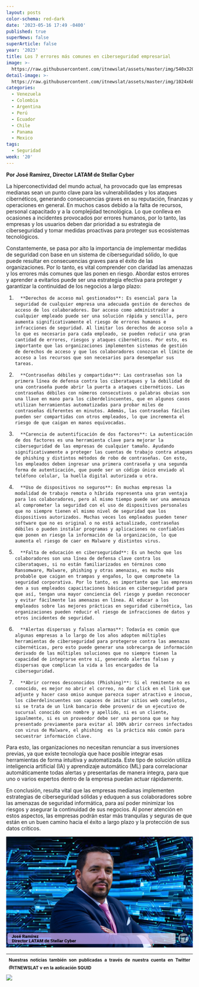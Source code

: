 ```yaml
---
layout: posts
color-schema: red-dark
date: '2023-05-16 17:49 -0400'
published: true
superNews: false
superArticle: false
year: '2023'
title: Los 7 errores más comunes en ciberseguridad empresarial
image: >-
  https://raw.githubusercontent.com/itnewslat/assets/master/img/540x320/Jose-Ramirez-p.jpg
detail-image: >-
  https://raw.githubusercontent.com/itnewslat/assets/master/img/1024x680/Jose-Ramirez-g.jpg
categories:
  - Venezuela
  - Colombia
  - Argentina
  - Perú
  - Ecuador
  - Chile
  - Panama
  - Mexico
tags:
  - Seguridad
week: '20'
---
```

**Por José Ramírez, Director LATAM de Stellar Cyber**
 
La hiperconectividad del mundo actual, ha provocado que las empresas medianas sean un punto clave para las vulnerabilidades y los ataques cibernéticos, generando consecuencias graves en su reputación, finanzas y operaciones en general. En muchos casos debido a la falta de recursos, personal capacitado y a la complejidad tecnológica. Lo que conlleva en ocasiones a incidentes provocados por errores humanos, por lo tanto, las empresas y los usuarios deben dar prioridad a su estrategia de ciberseguridad y tomar medidas proactivas para proteger sus ecosistemas tecnológicos. 
 
Constantemente, se pasa por alto la importancia de implementar medidas de seguridad con base en un sistema de ciberseguridad sólido, lo que puede resultar en consecuencias graves para el éxito de las organizaciones. Por lo tanto, es vital comprender con claridad las amenazas y los errores más comunes que las ponen en riesgo. Abordar estos errores y aprender a evitarlos puede ser una estrategia efectiva para proteger y garantizar la continuidad de los negocios a largo plazo:
 
1.       **Derechos de acceso mal gestionados**: Es esencial para la seguridad de cualquier empresa una adecuada gestión de derechos de acceso de los colaboradores. Dar acceso como administrador a cualquier empleado puede ser una solución rápida y sencilla, pero aumenta significativamente el riesgo de errores humanos e infracciones de seguridad. Al limitar los derechos de acceso solo a lo que es necesario para cada empleado, se pueden reducir una gran cantidad de errores, riesgos y ataques cibernéticos. Por esto, es importante que las organizaciones implementen sistemas de gestión de derechos de acceso y que los colaboradores conozcan el límite de acceso a los recursos que son necesarios para desempeñar sus tareas.
 
2.       **Contraseñas débiles y compartidas**: Las contraseñas son la primera línea de defensa contra los ciberataques y la debilidad de una contraseña puede abrir la puerta a ataques cibernéticos. Las contraseñas débiles con números consecutivos o palabras obvias son una llave en mano para los ciberdelincuentes, que en algunos casos utilizan herramientas automatizadas para probar miles de contraseñas diferentes en minutos. Además, las contraseñas fáciles pueden ser compartidas con otros empleados, lo que incrementa el riesgo de que caigan en manos equivocadas.
 
3.       **Carencia de autentificación de dos factores**: La autenticación de dos factores es una herramienta clave para mejorar la ciberseguridad de las empresas de cualquier tamaño. Ayudando significativamente a proteger las cuentas de trabajo contra ataques de phishing y distintos métodos de robo de contraseñas. Con esto, los empleados deben ingresar una primera contraseña y una segunda forma de autenticación, que puede ser un código único enviado al teléfono celular, la huella digital autorizada u otra.
 
4.       **Uso de dispositivos no seguros**: En muchas empresas la modalidad de trabajo remota o híbrida representa una gran ventaja para los colaboradores, pero al mismo tiempo puede ser una amenaza al comprometer la seguridad con el uso de dispositivos personales que no siempre tienen el mismo nivel de seguridad que los dispositivos autorizados. Muchas veces los empleados pueden tener software que no es original o no está actualizado, contraseñas débiles o pueden instalar programas y aplicaciones no confiables que ponen en riesgo la información de la organización, lo que aumenta el riesgo de caer en Malware y distintos virus.
 
5.       **Falta de educación en ciberseguridad**: Es un hecho que los colaboradores son una línea de defensa clave contra los ciberataques, si no están familiarizados en términos como Ransomware, Malware, phishing y otras amenazas, es mucho más probable que caigan en trampas y engaños, lo que compromete la seguridad corporativa. Por lo tanto, es importante que las empresas den a sus empleados capacitaciones básicas en ciberseguridad para que así, tengan una mayor conciencia del riesgo y puedan reconocer y evitar fácilmente las amenazas en línea. Al educar a los empleados sobre las mejores prácticas en seguridad cibernética, las organizaciones pueden reducir el riesgo de infracciones de datos y otros incidentes de seguridad.
 
6.       **Alertas dispersas y falsas alarmas**: Todavía es común que algunas empresas a lo largo de los años adopten múltiples herramientas de ciberseguridad para protegerse contra las amenazas cibernéticas, pero esto puede generar una sobrecarga de información derivado de las múltiples soluciones que no siempre tienen la capacidad de integrarse entre sí, generando alertas falsas y dispersas que complican la vida a los encargados de la ciberseguridad. 
 
7.       **Abrir correos desconocidos (Phishing)**: Si el remitente no es conocido, es mejor no abrir el correo, no dar click en el link que adjunte y hacer caso omiso aunque parezca super atractivo e inocuo, los ciberdelincuentes son capaces de imitar sitios web completos, si se trata de un link bancario debe provenir de un ejecutivo de sucursal conocido con nombre y apellido, si es un cliente, igualmente, si es un proveedor debe ser una persona que se hay presentado previamente para evitar al 100% abrir correos infectados con virus de Malware, el phishing  es la práctica más común para secuestrar información clave. 
 
Para esto, las organizaciones no necesitan renunciar a sus inversiones previas, ya que existe tecnología que hace posible integrar esas herramientas de forma intuitiva y automatizada. Este tipo de solución utiliza inteligencia artificial (IA) y aprendizaje automático (ML) para correlacionar automáticamente todas alertas y presentarlas de manera íntegra, para que uno o varios expertos dentro de la empresa puedan actuar rápidamente.
 
En conclusión, resulta vital que las empresas medianas implementen estrategias de ciberseguridad sólidas y eduquen a sus colaboradores sobre las amenazas de seguridad informática, para así poder minimizar los riesgos y asegurar la continuidad de sus negocios. Al poner atención en estos aspectos, las empresas podrán estar más tranquilas y seguras de que están en un buen camino hacia el éxito a largo plazo y la protección de sus datos críticos.

![](https://raw.githubusercontent.com/itnewslat/assets/master/img/540x320/Jose-Ramirez-p.jpg)

<table style="height: 42px;" width="569">
<tbody>
<tr>
<td style="text-align: justify;"><sub><strong>Nuestras noticias también son publicadas a través de nuestra cuenta en Twitter <a href="https://twitter.com/itnewslat?lang=es">@ITNEWSLAT</a> y en la aplicación <a href="https://squidapp.co/en/">SQUID</a></strong></sub></td>
</tr>
</tbody>
</table>

<img src="https://tracker.metricool.com/c3po.jpg?hash=56f88a41e39ab42c063cc51676587a04"/>
